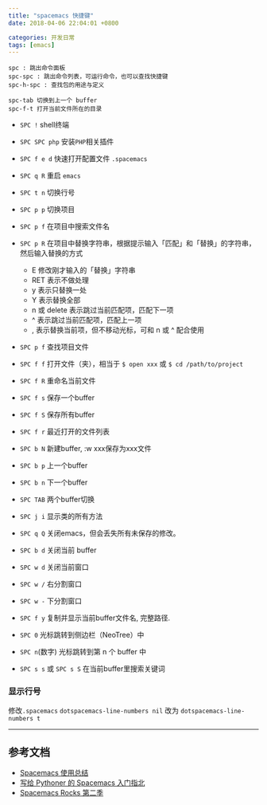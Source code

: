 ```yaml
---
title: "spacemacs 快捷键"
date: 2018-04-06 22:04:01 +0800

categories: 开发日常
tags: [emacs]
---
```


```
spc : 跳出命令面板
spc-spc : 跳出命令列表，可运行命令，也可以查找快捷键
spc-h-spc : 查找包的用途与定义

spc-tab 切换到上一个 buffer
spc-f-t 打开当前文件所在的目录
```

- `SPC !` shell终端
- `SPC SPC php` 安装`PHP`相关插件
- `SPC f e d` 快速打开配置文件 `.spacemacs`
- `SPC q R` 重启 `emacs`
- `SPC t n` 切换行号

- `SPC p p` 切换项目
- `SPC p f` 在项目中搜索文件名
- `SPC p R` 在项目中替换字符串，根据提示输入「匹配」和「替换」的字符串，然后输入替换的方式
    - E 修改刚才输入的「替换」字符串
    - RET 表示不做处理
    - y 表示只替换一处
    - Y 表示替换全部
    - n 或 delete 表示跳过当前匹配项，匹配下一项
    - ^ 表示跳过当前匹配项，匹配上一项
    - , 表示替换当前项，但不移动光标，可和 n 或 ^ 配合使用
- `SPC p f` 查找项目文件

- `SPC f f` 打开文件（夹），相当于 `$ open xxx` 或 `$ cd /path/to/project`
- `SPC f R` 重命名当前文件
- `SPC f s` 保存一个buffer
- `SPC f S` 保存所有buffer
- `SPC f r` 最近打开的文件列表
- `SPC b N` 新建buffer, :w xxx保存为xxx文件
- `SPC b p` 上一个buffer
- `SPC b n` 下一个buffer
- `SPC TAB` 两个buffer切换

- `SPC j i` 显示类的所有方法

- `SPC q Q` 关闭emacs，但会丢失所有未保存的修改。
- `SPC b d` 关闭当前 buffer
- `SPC w d` 关闭当前窗口
- `SPC w /` 右分割窗口
- `SPC w -` 下分割窗口

- `SPC f y` 复制并显示当前buffer文件名, 完整路径.

- `SPC 0` 光标跳转到侧边栏（NeoTree）中
- `SPC n`(数字) 光标跳转到第 n 个 buffer 中

- `SPC s s` 或 `SPC s S` 在当前buffer里搜索关键词


### 显示行号
修改`.spacemacs`
`dotspacemacs-line-numbers nil` 改为 `dotspacemacs-line-numbers t`


---
## 参考文档
- [Spacemacs 使用总结](https://scarletsky.github.io/2016/01/22/spacemacs-usage/)
- [写给 Pythoner 的 Spacemacs 入门指北](https://zhuanlan.zhihu.com/p/24900429)
- [Spacemacs Rocks 第二季](https://github.com/emacs-china/Spacemacs-rocks)
